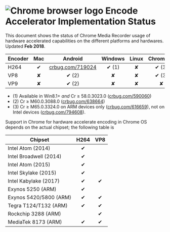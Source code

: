 # <img max-height=10% src="https://www.chromium.org/_/rsrc/1438879449147/config/customLogo.gif?revision=3" alt="Chrome browser logo"> Encode Accelerator Implementation Status

This document shows the status of Chrome Media Recorder usage of hardware accelerated capabilities on the different platforms and hardwares. Updated **Feb 2018**.

Encoder   | Mac    | Android                  | Windows | Linux | ChromeOs |
--------- |:--:    | :-----:                  | :-----: | :----:| :------: |
 H264     |&#10004;| [crbug.com/719024](https://crbug.com/719024) | &#10004; (1) |&#10008;|  &#10004; (3) |
 VP8      |&#10008;| &#10004; (2) |&#10008;|&#10008;|  &#10004; (3) |
 VP9      |&#10008;| &#10004; (2) |&#10008;|&#10008;|  &#10008; |

- (1) Available in Win8.1+ _and_ Cr &ge; 58.0.3023.0 ([crbug.com/590060](https://crbug.com/590060))
- (2) Cr &ge; M60.0.3088.0 ([crbug.com/638664](https://crbug.com/638664))
- (3) Cr &ge; M65.0.3324.0 on ARM devices only ([crbug.com/616659](https://crbug.com/616659)), not on Intel devices ([crbug.com/794608](https://crbug.com/794608)).

Support in Chrome for hardware accelerate encoding in Chrome OS depends on the actual chipset; the following table is

Chipset                           | H264     | VP8      |
----------------------------------|:--------:|:--------:|
Intel Atom (2014)                 | &#10004; |          |
Intel Broadwell (2014)            | &#10004; |          |
Intel Atom (2015)                 | &#10004; |          |
Intel Skylake (2015)              | &#10004; |          |
Intel Kabylake (2017)             | &#10004; | &#10004; |
Exynos 5250 (ARM)                 | &#10004; |          |
Exynos 5420/5800 (ARM)            | &#10004; | &#10004; |
Tegra T124/T132 (ARM)             | &#10004; | &#10004; |
Rockchip 3288 (ARM)               |          | &#10004; |
MediaTek 8173 (ARM)               | &#10004; | &#10004; |


